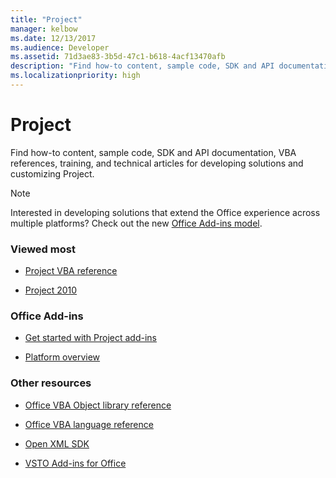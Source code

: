 ```yaml
---
title: "Project"
manager: kelbow
ms.date: 12/13/2017
ms.audience: Developer
ms.assetid: 71d3ae83-3b5d-47c1-b618-4acf13470afb
description: "Find how-to content, sample code, SDK and API documentation, VBA references, training, and technical articles for developing solutions and customizing Project."
ms.localizationpriority: high
---
```


# Project 

Find how-to content, sample code, SDK and API documentation, VBA references, training, and technical articles for developing solutions and customizing Project.
  
> [!NOTE]
> Interested in developing solutions that extend the Office experience across multiple platforms? Check out the new [Office Add-ins model](/office/dev/add-ins/overview/office-add-ins). 
  
### Viewed most
  
- [Project VBA reference](/office/vba/api/overview/project)
  
- [Project 2010](/previous-versions/office/project-server-2010/cc303399(v=office.14))
  
### Office Add-ins
  
- [Get started with Project add-ins](/office/dev/add-ins/quickstarts/project-quickstart)
  
- [Platform overview](/office/dev/add-ins/overview/office-add-ins)
  
### Other resources
  
- [Office VBA Object library reference](/office/vba/api/overview/library-reference)
  
- [Office VBA language reference](/office/vba/api/overview/language-reference)
  
- [Open XML SDK](/office/open-xml/open-xml-sdk)
  
- [VSTO Add-ins for Office](/visualstudio/vsto/create-vsto-add-ins-for-office-by-using-visual-studio?view=vs-2017&preserve-view=true)
  

